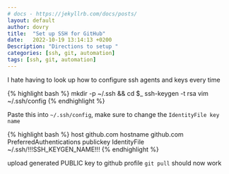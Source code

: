 ```yaml
---
# docs - https://jekyllrb.com/docs/posts/
layout: default
author: dovry
title:  "Set up SSH for GitHub"
date:   2022-10-19 13:14:13 +0200
Description: "Directions to setup "
categories: [ssh, git, automation]
tags: [ssh, git, automation]
---
```


I hate having to look up how to configure ssh agents and keys every time

{% highlight bash %}
mkdir -p ~/.ssh && cd $_
ssh-keygen -t rsa
vim ~/.ssh/config
{% endhighlight %}

Paste this into `~/.ssh/config`, make sure to change the `IdentityFile key name`

{% highlight bash %}
  host github.com
   hostname github.com
   PreferredAuthentications publickey
   IdentityFile ~/.ssh/!!!SSH_KEYGEN_NAME!!!
{% endhighlight %}

upload generated PUBLIC key to github profile
`git pull` should now work

